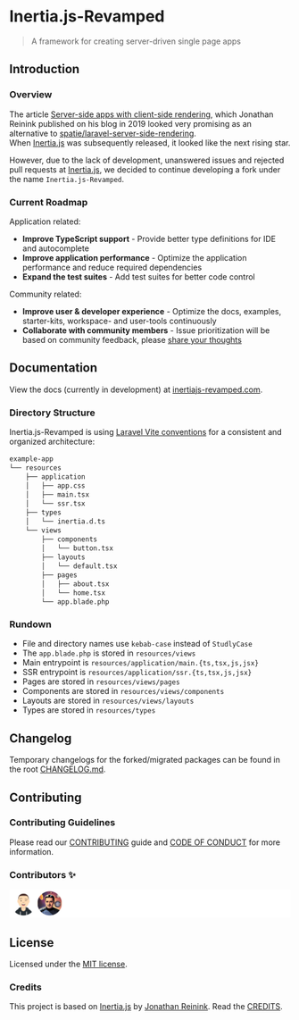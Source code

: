 # Inertia.js-Revamped

> A framework for creating server-driven single page apps

## Introduction

### Overview

The article [Server-side apps with client-side rendering](https://reinink.ca/articles/server-side-apps-with-client-side-rendering), which Jonathan Reinink published on his blog in 2019 looked very promising as an alternative to [spatie/laravel-server-side-rendering](https://github.com/spatie/laravel-server-side-rendering).  
When [Inertia.js](https://inertiajs.com/) was subsequently released, it looked like the next rising star.

However, due to the lack of development, unanswered issues and rejected pull requests at [Inertia.js](https://github.com/inertiajs/inertia), we decided to continue developing a fork under the name `Inertia.js-Revamped`.

### Current Roadmap

Application related:

* __Improve TypeScript support__ - Provide better type definitions for IDE and autocomplete
* __Improve application performance__ - Optimize the application performance and reduce required dependencies
* __Expand the test suites__ - Add test suites for better code control

Community related:

* __Improve user & developer experience__ - Optimize the docs, examples, starter-kits, workspace- and user-tools continuously
* __Collaborate with community members__ - Issue prioritization will be based on community feedback, please [share your thoughts](https://github.com/inertiajs-revamped/inertia/issues)

## Documentation

View the docs (currently in development) at [inertiajs-revamped.com](https://inertiajs-revamped.com).

### Directory Structure

Inertia.js-Revamped is using [Laravel Vite conventions](https://laravel-vite.dev/guide/extra-topics/inertia.html#conventions) for a consistent and organized architecture:

```text
example-app
└── resources
    ├── application
    │   ├── app.css    
    │   ├── main.tsx
    │   └── ssr.tsx
    ├── types
    │   └── inertia.d.ts
    └── views
        ├── components
        │   └── button.tsx
        ├── layouts
        │   └── default.tsx
        ├── pages
        │   ├── about.tsx
        │   └── home.tsx
        └── app.blade.php
```

### Rundown

* File and directory names use `kebab-case` instead of `StudlyCase`
* The `app.blade.php` is stored in `resources/views`
* Main entrypoint is `resources/application/main.{ts,tsx,js,jsx}`
* SSR entrypoint is `resources/application/ssr.{ts,tsx,js,jsx}`
* Pages are stored in `resources/views/pages`
* Components are stored in `resources/views/components`
* Layouts are stored in `resources/views/layouts`
* Types are stored in `resources/types`

## Changelog

Temporary changelogs for the forked/migrated packages can be found in the root [CHANGELOG.md](https://github.com/inertiajs-revamped/inertia/tree/main/CHANGELOG.md).

## Contributing

### Contributing Guidelines

Please read our [CONTRIBUTING](https://github.com/inertiajs-revamped/inertia/blob/main/CONTRIBUTING.md) guide and [CODE OF CONDUCT](https://github.com/inertiajs-revamped/inertia/blob/main/CODE_OF_CONDUCT.md) for more information.

### Contributors ✨

<a href="https://github.com/inertiajs-revamped/inertia/graphs/contributors"><img src="https://raw.githubusercontent.com/inertiajs-revamped/inertia/main/.github/assets/CONTRIBUTORS.svg" alt="Contributors" /></a>

## License

Licensed under the [MIT license](https://github.com/inertiajs-revamped/inertia/blob/main/LICENSE).

### Credits

This project is based on [Inertia.js](https://inertiajs.com/) by [Jonathan Reinink](https://reinink.ca/). Read the [CREDITS](https://github.com/inertiajs-revamped/inertia/blob/main/CREDITS.md).
